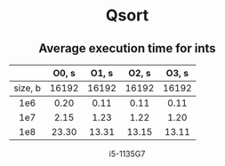 <h1 align="center">Qsort</h1>

<h2 align="center">Average execution time for ints</h2>
<figure>
<p align="center">
<table>
<thead>
<tr>
<th style="text-align: center;"></th>
<th style="text-align: center;"> O0, s </th>
<th style="text-align: center;"> O1, s </th>
<th style="text-align: center;"> O2, s </th>
<th style="text-align: center;"> O3, s </th>
</tr>
</thead>
<tr>
<td style="text-align: center;"> size, b </td>
<td style="text-align: center;"> 16192 </td>
<td style="text-align: center;"> 16192 </td>
<td style="text-align: center;"> 16192 </td>
<td style="text-align: center;"> 16192 </td>
</tr>
</thead>
<tbody>
<tr>
<td style="text-align: center;"> 1e6 </td>
<td style="text-align: center;"> 0.20 </td>
<td style="text-align: center;"> 0.11 </td>
<td style="text-align: center;"> 0.11 </td>
<td style="text-align: center;"> 0.11 </td>
</tr>
<tr>
<td style="text-align: center;"> 1e7 </td>
<td style="text-align: center;"> 2.15 </td>
<td style="text-align: center;"> 1.23 </td>
<td style="text-align: center;"> 1.22 </td>
<td style="text-align: center;"> 1.20 </td>
</tr>
<tr>
<td style="text-align: center;"> 1e8 </td>
<td style="text-align: center;"> 23.30 </td>
<td style="text-align: center;"> 13.31 </td>
<td style="text-align: center;"> 13.15 </td>
<td style="text-align: center;"> 13.11 </td>
</tr>
</tbody>
</table>
</p>
<figcaption><p align="center">i5-1135G7</p></figcaption>
</figure>